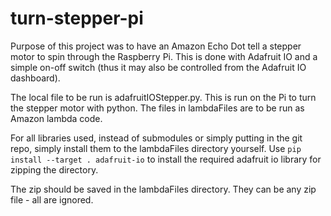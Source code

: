# turn-stepper-pi
Purpose of this project was to have an Amazon Echo Dot tell a stepper motor to spin through the Raspberry Pi.  This is done with Adafruit IO and a simple on-off switch (thus it may also be controlled from the Adafruit IO dashboard).

The local file to be run is adafruitIOStepper.py.  This is run on the Pi to turn the stepper motor with python.  The files in lambdaFiles are to be run as Amazon lambda code. 

For all libraries used, instead of submodules or simply putting in the git repo, simply install them to the lambdaFiles directory yourself.  Use `pip install --target . adafruit-io` to install the required adafruit io library for zipping the directory.

The zip should be saved in the lambdaFiles directory.  They can be any zip file - all are ignored.
